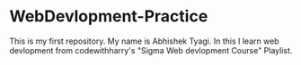 # WebDevlopment-Practice
This is my first repository. My name is Abhishek Tyagi. In this I learn web devlopment from codewithharry's "Sigma Web devlopment Course" Playlist.